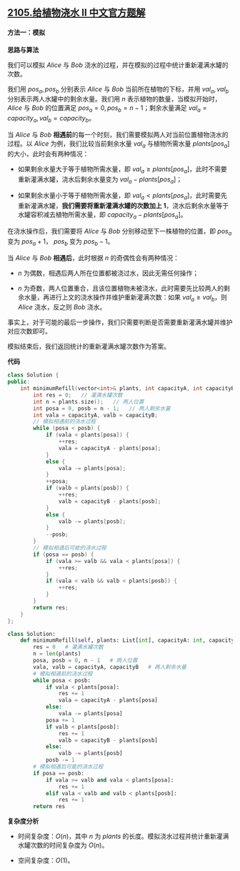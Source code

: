 ## [2105.给植物浇水 II 中文官方题解](https://leetcode.cn/problems/watering-plants-ii/solutions/100000/gei-zhi-wu-jiao-shui-ii-by-leetcode-solu-5cki)

#### 方法一：模拟

**思路与算法**

我们可以模拟 $\textit{Alice}$ 与 $\textit{Bob}$ 浇水的过程，并在模拟的过程中统计重新灌满水罐的次数。

我们用 $\textit{pos}_a, \textit{pos}_b$ 分别表示 $\textit{Alice}$ 与 $\textit{Bob}$ 当前所在植物的下标，并用 $\textit{val}_a, \textit{val}_b$ 分别表示两人水罐中的剩余水量。我们用 $n$ 表示植物的数量，当模拟开始时，$\textit{Alice}$ 与 $\textit{Bob}$ 的位置满足 $\textit{pos}_a = 0, \textit{pos}_b = n - 1$；剩余水量满足 $\textit{val}_a = \textit{capacity}_a, \textit{val}_b = \textit{capacity}_b$。

当 $\textit{Alice}$ 与 $\textit{Bob}$ **相遇前**的每一个时刻，我们需要模拟两人对当前位置植物浇水的过程。以 $\textit{Alice}$ 为例，我们比较当前剩余水量 $\textit{val}_a$ 与植物所需水量 $\textit{plants}[\textit{pos}_a]$ 的大小，此时会有两种情况：

- 如果剩余水量大于等于植物所需水量，即 $\textit{val}_a \ge \textit{plants}[\textit{pos}_a]$，此时不需要重新灌满水罐，浇水后剩余水量变为 $\textit{val}_a - \textit{plants}[\textit{pos}_a]$；

- 如果剩余水量小于等于植物所需水量，即 $\textit{val}_a < \textit{plants}[\textit{pos}_a]$，此时需要先重新灌满水罐，**我们需要将重新灌满水罐的次数加上 $1$**，浇水后剩余水量等于水罐容积减去植物所需水量，即 $\textit{capacity}_a - \textit{plants}[\textit{pos}_a]$。

在浇水操作后，我们需要将 $\textit{Alice}$ 与 $\textit{Bob}$ 分别移动至下一株植物的位置，即 $\textit{pos}_a$ 变为 $\textit{pos}_a + 1$， $\textit{pos}_b$ 变为 $\textit{pos}_b - 1$。

当 $\textit{Alice}$ 与 $\textit{Bob}$ **相遇后**，此时根据 $n$ 的奇偶性会有两种情况：

- $n$ 为偶数，相遇后两人所在位置都被浇过水，因此无需任何操作；

- $n$ 为奇数，两人位置重合，且该位置植物未被浇水，此时需要先比较两人的剩余水量，再进行上文的浇水操作并维护重新灌满次数：如果 $\textit{val}_a \ge \textit{val}_b$，则 $\textit{Alice}$ 浇水，反之则 $\textit{Bob}$ 浇水。

事实上，对于可能的最后一步操作，我们只需要判断是否需要重新灌满水罐并维护对应次数即可。

模拟结束后，我们返回统计的重新灌满水罐次数作为答案。


**代码**

```C++ [sol1-C++]
class Solution {
public:
    int minimumRefill(vector<int>& plants, int capacityA, int capacityB) {
        int res = 0;   // 灌满水罐次数
        int n = plants.size();   // 两人位置
        int posa = 0, posb = n - 1;   // 两人剩余水量
        int vala = capacityA, valb = capacityB;
        // 模拟相遇前的浇水过程
        while (posa < posb) {
            if (vala < plants[posa]) {
                ++res;
                vala = capacityA - plants[posa];
            }
            else {
                vala -= plants[posa];
            }
            ++posa;
            if (valb < plants[posb]) {
                ++res;
                valb = capacityB - plants[posb];
            }
            else {
                valb -= plants[posb];
            }
            --posb;
        }
        // 模拟相遇后可能的浇水过程
        if (posa == posb) {
            if (vala >= valb && vala < plants[posa]) {
                ++res;
            }
            if (vala < valb && valb < plants[posb]) {
                ++res;
            }
        }
        return res;
    }
};
```


```Python [sol1-Python3]
class Solution:
    def minimumRefill(self, plants: List[int], capacityA: int, capacityB: int) -> int:
        res = 0   # 灌满水罐次数
        n = len(plants)
        posa, posb = 0, n - 1   # 两人位置
        vala, valb = capacityA, capacityB   # 两人剩余水量
        # 模拟相遇前的浇水过程
        while posa < posb:
            if vala < plants[posa]:
                res += 1
                vala = capacityA - plants[posa]
            else:
                vala -= plants[posa]
            posa += 1
            if valb < plants[posb]:
                res += 1
                valb = capacityB - plants[posb]
            else:
                valb -= plants[posb]
            posb -= 1
        # 模拟相遇后可能的浇水过程
        if posa == posb:
            if vala >= valb and vala < plants[posa]:
                res += 1
            elif vala < valb and valb < plants[posb]:
                res += 1
        return res
```


**复杂度分析**

- 时间复杂度：$O(n)$，其中 $n$ 为 $\textit{plants}$ 的长度。模拟浇水过程并统计重新灌满水罐次数的时间复杂度为 $O(n)$。

- 空间复杂度：$O(1)$。